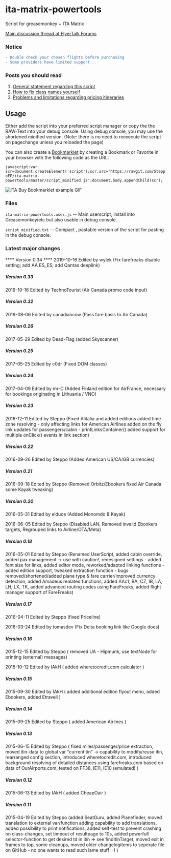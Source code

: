 # ita-matrix-powertools
Script for greasemonkey + ITA Matrix

[Main discussion thread at FlyerTalk Forums](http://www.flyertalk.com/forum/travel-tools/1623427-ita-purchase-fares-orbitz-delta-userscript.html)

### Notice ###

```diff
- Double check your chosen flights before purchasing
- Some providers have limited support
```

### Posts you should read ###

1. [General statement regarding this script](http://www.flyertalk.com/forum/travel-tools/1623427-ita-purchase-fares-orbitz-delta-united-userscript-4.html#post24394534)
2. [How to fix class names yourself](http://www.flyertalk.com/forum/24807572-post119.html)
3. [Problems and limitations regarding pricing itineraries](http://www.flyertalk.com/forum/travel-tools/1623427-ita-purchase-fares-orbitz-delta-united-userscript-9.html#post24906119)

## Usage ##

Either add the script into your preferred script manager or copy the the RAW-Text into your debug console.
Using debug console, you may use the shortened minified version.
(Note: there is no need to reexecute the script on pagechange unless you reloaded the page)

You can also create a [Bookmarklet](https://support.mozilla.org/en-US/kb/bookmarklets-perform-common-web-page-tasks) by creating a Bookmark or Favorite in your browser with the following code as the URL:

```javascript:var scr=document.createElement('script');scr.src='https://rawgit.com/SteppoFF/ita-matrix-powertools/master/script_minified.js';document.body.appendChild(scr);```

![ITA Buy Bookmarklet example GIF](http://i.imgur.com/q5ttPrY.gif)

### Files ###

`ita-matrix-powertools.user.js` -- Main userscript, install into Greasemonkey/etc but also usable in debug console.

`script_minified.txt` --  Compact , pastable version of the script for pasting in the debug console.

### Latest major changes ###

**** Version 0.34 ****
2019-10-16 Edited by wylek (Fix farefreaks disable setting; add AA ES_ES; add Qantas deeplink)

##### Version 0.33 #####
2019-10-16 Edited by TechnoTourist (Air Canada promo code input)

##### Version 0.32 #####
2019-08-06 Edited by canadiancow (Pass fare basis to Air Canada)

##### Version 0.26 #####
2017-05-29 Edited by Dead-Flag (added Skyscanner)

##### Version 0.25 #####
2017-05-25 Edited by c0dr (Fixed DOM classes)

##### Version 0.24 #####
2017-04-09 Edited by mr-C (Added Finland edition for AirFrance, necessary for bookings originating in Lithuania / VNO)

##### Version 0.23 #####

2016-12-11 Edited by Steppo (Fixed Alitalia and added editions
                                added time zone resolving - only affecting links for American Airlines
                                added on the fly link updates for passengers/cabin - printLinksContainer()
                                added support for multiple onClick() events in link section)

##### Version 0.22 #####
2016-09-26 Edited by Steppo (Added American US/CA/GB currencies)

##### Version 0.21 #####
2016-09-18 Edited by Steppo (Removed Orbitz/Ebookers
                                fixed Air Canada
                                some Kayak tweaking)

##### Version 0.20 #####
2016-05-31 Edited by elduce (Added Monomdo & Kayak)

2016-06-05 Edited by Steppo (Disabled LAN, Removed invalid Ebookers targets, Regrouped links to Airline/OTA/Meta)

##### Version 0.18 #####
2016-05-01 Edited by Steppo (Renamed UserScript,
                                added cabin override,
                                added pax management -> use with caution!,
                                redesigned settings - added font size for links,
                                added editor mode,
                                reworked/adapted linking functions - added edition support,
                                tweaked extraction function - bugs removed/shortened/added plane type & fare carrier/improved currency detection,
                                added Amadeus realated functions,
                                added AAc1, BA, CZ, IB, LA, LH, LX, TK,
                                added advanced routing codes using FareFreaks,
                                added flight manager support of FareFreaks)

##### Version 0.17 #####
2016-04-11 Edited by Steppo (fixed Priceline)

2016-03-24 Edited by tomasdev (Fix Delta booking link like Google does)

##### Version 0.16 #####
2015-12-15 Edited by Steppo ( removed UA - Hipmunk,
                                use textNode for printing (external) messages)

2015-10-12 Edited by IAkH ( added wheretocredit.com calculator )

##### Version 0.15 #####
2015-09-30 Edited by IAkH ( added additional edition flyout menu,
                                added Ebookers,
                                added Etraveli )

##### Version 0.14 #####
2015-09-25 Edited by Steppo ( added American Airlines )

##### Version 0.13 #####
2015-06-15 Edited by Steppo ( fixed miles/passenger/price extraction,
                                 moved itin-data to global var "currentItin" -> capability to modify/reuse itin,
                                 rearranged config section,
                                 introduced wheretocredit.com,
                                 introduced background resolving of detailed distances using farefreaks.com based on data of OurAirports.com,
                                 tested on FF38, IE11, IE10 (emulated)
                                 )

##### Version 0.12 #####
2015-06-13 Edited by IAkH ( added CheapOair )

##### Version 0.11 #####
2015-04-19 Edited by Steppo (added SeatGuru,
                                added Planefinder,
                                moved translation to external var/function adding capability to add translations,
                                added possibility to print notifications,
                                added self-test to prevent crashing on class-changes,
                                set timeout of resultpage to 10s,
                                added powerfull selector-function to get desired td in itin => see findItinTarget,
                                moved exit in frames to top,
                                some cleanups,
                                moved older changelogitems to seperate file on GitHub - no one wants to read such lame stuff :-) )
